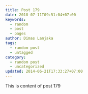 ```yaml
---
title: Post 179
date: 2018-07-11T09:51:04+07:00
keywords:
  - random
  - post
  - pages
author: Dimas Lanjaka
tags:
  - random post
  - untagged
category:
  - random post
  - uncategorized
updated: 2014-06-21T17:33:27+07:00
---
```

This is content of post 179